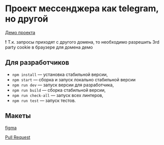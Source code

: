 # Проект мессенджера как telegram, но другой

[Демо проекта](https://iridescent-meringue-3dddea.netlify.app)

**!** Т.к. запросы приходят с другого домена, то необходимо разрешить 3rd party cookie
в браузере для домена демо

## Для разработчиков

- `npm install` — установка стабильной версии,
- `npm start` — сборка и запуск локально стабильной версии
- `npm run dev` — запуск версии для разработчика,
- `npm run build` — сборка стабильной версии,
- `npm run check-all` — запуск всех линтеров,
- `npm run test` — запуск тестов.

## Макеты
[figma](https://www.figma.com/file/80DNJZZ7MGjpPZp2OiTPqN/Messenger?node-id=0%3A1)


[Pull Request](https://github.com/moumouseque/middle.messenger.praktikum.yandex/pull/3)
